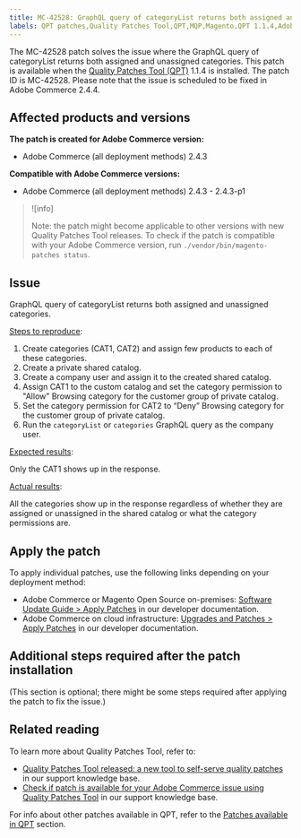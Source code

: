 ```yaml
---
title: MC-42528: GraphQL query of categoryList returns both assigned and unassigned categories
labels: QPT patches,Quality Patches Tool,QPT,MQP,Magento,QPT 1.1.4,Adobe Commerce,on-premises,cloud infrastructure,GraphQL query,categorylist,2.4.3,2.4.3-p1
---
```


The MC-42528 patch solves the issue where the GraphQL query of categoryList returns both assigned and unassigned categories.
This patch is available when the [Quality Patches Tool (QPT)](https://support.magento.com/hc/en-us/articles/360047139492) 1.1.4 is installed. The patch ID is MC-42528. Please note that the issue is scheduled to be fixed in Adobe Commerce 2.4.4.

## Affected products and versions

**The patch is created for Adobe Commerce version:**

* Adobe Commerce (all deployment methods) 2.4.3

**Compatible with Adobe Commerce versions:**

* Adobe Commerce (all deployment methods) 2.4.3 - 2.4.3-p1

>![info]
>
>Note: the patch might become applicable to other versions with new Quality Patches Tool releases. To check if the patch is compatible with your Adobe Commerce version, run `./vendor/bin/magento-patches status`.

## Issue

GraphQL query of categoryList returns both assigned and unassigned categories.

<ins>Steps to reproduce</ins>:

1. Create categories (CAT1, CAT2) and assign few products to each of these categories.
1. Create a private shared catalog.
1. Create a company user and assign it to the created shared catalog.
1. Assign CAT1 to the custom catalog and set the category permission to "Allow" Browsing category for the customer group of private catalog.
1. Set the category permission for CAT2 to “Deny” Browsing category for the customer group of private catalog.
1. Run the `categoryList` or `categories` GraphQL query as the company user.

<ins>Expected results</ins>:

Only the CAT1 shows up in the response.

<ins>Actual results</ins>:

All the categories show up in the response regardless of whether they are assigned or unassigned in the shared catalog or what the category permissions are.

## Apply the patch

To apply individual patches, use the following links depending on your deployment method:

* Adobe Commerce or Magento Open Source on-premises: [Software Update Guide > Apply Patches](https://devdocs.magento.com/guides/v2.4/comp-mgr/patching/mqp.html) in our developer documentation.
* Adobe Commerce on cloud infrastructure: [Upgrades and Patches > Apply Patches](https://devdocs.magento.com/cloud/project/project-patch.html) in our developer documentation.

## Additional steps required after the patch installation

(This section is optional; there might be some steps required after applying the patch to fix the issue.) 

## Related reading

To learn more about Quality Patches Tool, refer to:

* [Quality Patches Tool released: a new tool to self-serve quality patches](https://support.magento.com/hc/en-us/articles/360047139492) in our support knowledge base.
* [Check if patch is available for your Adobe Commerce issue using Quality Patches Tool](https://support.magento.com/hc/en-us/articles/360047125252) in our support knowledge base.

For info about other patches available in QPT, refer to the [Patches available in QPT](https://support.magento.com/hc/en-us/sections/360010506631-Patches-available-in-MQP-tool-) section.
